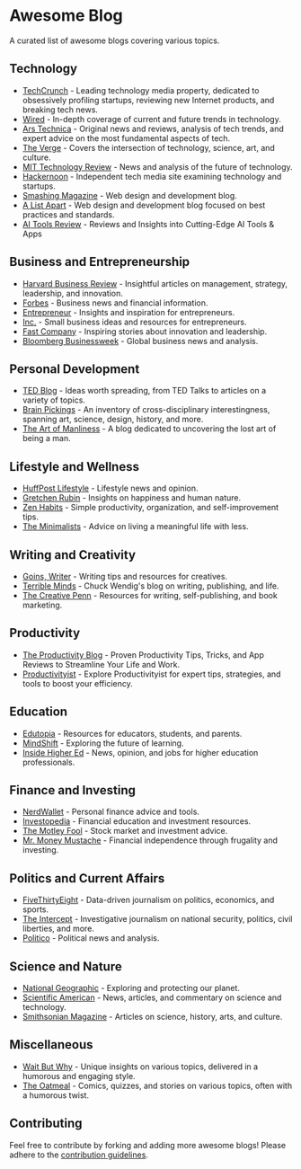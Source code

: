 # Awesome Blog

A curated list of awesome blogs covering various topics.

## Technology

- [TechCrunch](https://techcrunch.com/) - Leading technology media property, dedicated to obsessively profiling startups, reviewing new Internet products, and breaking tech news.
- [Wired](https://www.wired.com/) - In-depth coverage of current and future trends in technology.
- [Ars Technica](https://arstechnica.com/) - Original news and reviews, analysis of tech trends, and expert advice on the most fundamental aspects of tech.
- [The Verge](https://www.theverge.com/) - Covers the intersection of technology, science, art, and culture.
- [MIT Technology Review](https://www.technologyreview.com/) - News and analysis of the future of technology.
- [Hackernoon](https://hackernoon.com/) - Independent tech media site examining technology and startups.
- [Smashing Magazine](https://www.smashingmagazine.com/) - Web design and development blog.
- [A List Apart](https://alistapart.com/) - Web design and development blog focused on best practices and standards.
- [AI Tools Review](https://blog.altern.ai) - Reviews and Insights into Cutting-Edge AI Tools & Apps

## Business and Entrepreneurship

- [Harvard Business Review](https://hbr.org/) - Insightful articles on management, strategy, leadership, and innovation.
- [Forbes](https://www.forbes.com/) - Business news and financial information.
- [Entrepreneur](https://www.entrepreneur.com/) - Insights and inspiration for entrepreneurs.
- [Inc.](https://www.inc.com/) - Small business ideas and resources for entrepreneurs.
- [Fast Company](https://www.fastcompany.com/) - Inspiring stories about innovation and leadership.
- [Bloomberg Businessweek](https://www.bloomberg.com/businessweek) - Global business news and analysis.

## Personal Development

- [TED Blog](https://blog.ted.com/) - Ideas worth spreading, from TED Talks to articles on a variety of topics.
- [Brain Pickings](https://www.brainpickings.org/) - An inventory of cross-disciplinary interestingness, spanning art, science, design, history, and more.
- [The Art of Manliness](https://www.artofmanliness.com/) - A blog dedicated to uncovering the lost art of being a man.

## Lifestyle and Wellness

- [HuffPost Lifestyle](https://www.huffpost.com/life) - Lifestyle news and opinion.
- [Gretchen Rubin](https://gretchenrubin.com/) - Insights on happiness and human nature.
- [Zen Habits](https://zenhabits.net/) - Simple productivity, organization, and self-improvement tips.
- [The Minimalists](https://www.theminimalists.com/) - Advice on living a meaningful life with less.

## Writing and Creativity

- [Goins, Writer](https://goinswriter.com/blog/) - Writing tips and resources for creatives.
- [Terrible Minds](https://terribleminds.com/ramble/blog/) - Chuck Wendig's blog on writing, publishing, and life.
- [The Creative Penn](https://www.thecreativepenn.com/blog/) - Resources for writing, self-publishing, and book marketing.

## Productivity

- [The Productivity Blog](https://blog.productivity.directory/) - Proven Productivity Tips, Tricks, and App Reviews to Streamline Your Life and Work.
- [Productivityist](https://productivity.ist/) - Explore Productivityist for expert tips, strategies, and tools to boost your efficiency.


## Education

- [Edutopia](https://www.edutopia.org/) - Resources for educators, students, and parents.
- [MindShift](https://www.kqed.org/mindshift) - Exploring the future of learning.
- [Inside Higher Ed](https://www.insidehighered.com/) - News, opinion, and jobs for higher education professionals.

## Finance and Investing

- [NerdWallet](https://www.nerdwallet.com/blog/) - Personal finance advice and tools.
- [Investopedia](https://www.investopedia.com/) - Financial education and investment resources.
- [The Motley Fool](https://www.fool.com/) - Stock market and investment advice.
- [Mr. Money Mustache](https://www.mrmoneymustache.com/blog/) - Financial independence through frugality and investing.

## Politics and Current Affairs

- [FiveThirtyEight](https://fivethirtyeight.com/) - Data-driven journalism on politics, economics, and sports.
- [The Intercept](https://theintercept.com/) - Investigative journalism on national security, politics, civil liberties, and more.
- [Politico](https://www.politico.com/) - Political news and analysis.

## Science and Nature

- [National Geographic](https://www.nationalgeographic.com/) - Exploring and protecting our planet.
- [Scientific American](https://www.scientificamerican.com/) - News, articles, and commentary on science and technology.
- [Smithsonian Magazine](https://www.smithsonianmag.com/) - Articles on science, history, arts, and culture.

## Miscellaneous

- [Wait But Why](https://waitbutwhy.com/) - Unique insights on various topics, delivered in a humorous and engaging style.
- [The Oatmeal](https://theoatmeal.com/) - Comics, quizzes, and stories on various topics, often with a humorous twist.

## Contributing

Feel free to contribute by forking and adding more awesome blogs! Please adhere to the [contribution guidelines](https://github.com/sindresorhus/awesome/blob/main/contributing.md).
